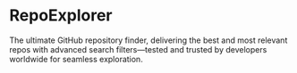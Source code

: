 # RepoExplorer
The ultimate GitHub repository finder, delivering the best and most relevant repos with advanced search filters—tested and trusted by developers worldwide for seamless exploration.
